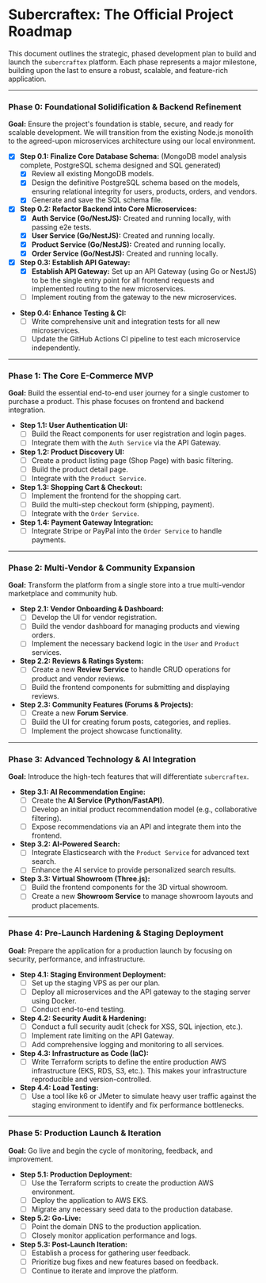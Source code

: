 # Subercraftex: The Official Project Roadmap

This document outlines the strategic, phased development plan to build and launch the `subercraftex` platform. Each phase represents a major milestone, building upon the last to ensure a robust, scalable, and feature-rich application.

--- 

### **Phase 0: Foundational Solidification & Backend Refinement**

**Goal:** Ensure the project's foundation is stable, secure, and ready for scalable development. We will transition from the existing Node.js monolith to the agreed-upon microservices architecture using our local environment.

*   [x] **Step 0.1: Finalize Core Database Schema:** (MongoDB model analysis complete, PostgreSQL schema designed and SQL generated)
    *   [x] Review all existing MongoDB models.
    *   [x] Design the definitive PostgreSQL schema based on the models, ensuring relational integrity for users, products, orders, and vendors.
    *   [x] Generate and save the SQL schema file.

*   [x] **Step 0.2: Refactor Backend into Core Microservices:**
    *   [x] **Auth Service (Go/NestJS):** Created and running locally, with passing e2e tests.
    *   [x] **User Service (Go/NestJS):** Created and running locally.
    *   [x] **Product Service (Go/NestJS):** Created and running locally.
    *   [x] **Order Service (Go/NestJS):** Created and running locally.

*   [x] **Step 0.3: Establish API Gateway:**
    *   [x] **Establish API Gateway:** Set up an API Gateway (using Go or NestJS) to be the single entry point for all frontend requests and implemented routing to the new microservices.
    *   [ ] Implement routing from the gateway to the new microservices.

*   **Step 0.4: Enhance Testing & CI:**
    *   [ ] Write comprehensive unit and integration tests for all new microservices.
    *   [ ] Update the GitHub Actions CI pipeline to test each microservice independently.

--- 

### **Phase 1: The Core E-Commerce MVP**

**Goal:** Build the essential end-to-end user journey for a single customer to purchase a product. This phase focuses on frontend and backend integration.

*   **Step 1.1: User Authentication UI:**
    *   [ ] Build the React components for user registration and login pages.
    *   [ ] Integrate them with the `Auth Service` via the API Gateway.

*   **Step 1.2: Product Discovery UI:**
    *   [ ] Create a product listing page (Shop Page) with basic filtering.
    *   [ ] Build the product detail page.
    *   [ ] Integrate with the `Product Service`.

*   **Step 1.3: Shopping Cart & Checkout:**
    *   [ ] Implement the frontend for the shopping cart.
    *   [ ] Build the multi-step checkout form (shipping, payment).
    *   [ ] Integrate with the `Order Service`.

*   **Step 1.4: Payment Gateway Integration:**
    *   [ ] Integrate Stripe or PayPal into the `Order Service` to handle payments.

--- 

### **Phase 2: Multi-Vendor & Community Expansion**

**Goal:** Transform the platform from a single store into a true multi-vendor marketplace and community hub.

*   **Step 2.1: Vendor Onboarding & Dashboard:**
    *   [ ] Develop the UI for vendor registration.
    *   [ ] Build the vendor dashboard for managing products and viewing orders.
    *   [ ] Implement the necessary backend logic in the `User` and `Product` services.

*   **Step 2.2: Reviews & Ratings System:**
    *   [ ] Create a new **Review Service** to handle CRUD operations for product and vendor reviews.
    *   [ ] Build the frontend components for submitting and displaying reviews.

*   **Step 2.3: Community Features (Forums & Projects):**
    *   [ ] Create a new **Forum Service**.
    *   [ ] Build the UI for creating forum posts, categories, and replies.
    *   [ ] Implement the project showcase functionality.

--- 

### **Phase 3: Advanced Technology & AI Integration**

**Goal:** Introduce the high-tech features that will differentiate `subercraftex`.

*   **Step 3.1: AI Recommendation Engine:**
    *   [ ] Create the **AI Service (Python/FastAPI)**.
    *   [ ] Develop an initial product recommendation model (e.g., collaborative filtering).
    *   [ ] Expose recommendations via an API and integrate them into the frontend.

*   **Step 3.2: AI-Powered Search:**
    *   [ ] Integrate Elasticsearch with the `Product Service` for advanced text search.
    *   [ ] Enhance the AI service to provide personalized search results.

*   **Step 3.3: Virtual Showroom (Three.js):**
    *   [ ] Build the frontend components for the 3D virtual showroom.
    *   [ ] Create a new **Showroom Service** to manage showroom layouts and product placements.

--- 

### **Phase 4: Pre-Launch Hardening & Staging Deployment**

**Goal:** Prepare the application for a production launch by focusing on security, performance, and infrastructure.

*   **Step 4.1: Staging Environment Deployment:**
    *   [ ] Set up the staging VPS as per our plan.
    *   [ ] Deploy all microservices and the API gateway to the staging server using Docker.
    *   [ ] Conduct end-to-end testing.

*   **Step 4.2: Security Audit & Hardening:**
    *   [ ] Conduct a full security audit (check for XSS, SQL injection, etc.).
    *   [ ] Implement rate limiting on the API Gateway.
    *   [ ] Add comprehensive logging and monitoring to all services.

*   **Step 4.3: Infrastructure as Code (IaC):**
    *   [ ] Write Terraform scripts to define the entire production AWS infrastructure (EKS, RDS, S3, etc.). This makes your infrastructure reproducible and version-controlled.

*   **Step 4.4: Load Testing:**
    *   [ ] Use a tool like k6 or JMeter to simulate heavy user traffic against the staging environment to identify and fix performance bottlenecks.

--- 

### **Phase 5: Production Launch & Iteration**

**Goal:** Go live and begin the cycle of monitoring, feedback, and improvement.

*   **Step 5.1: Production Deployment:**
    *   [ ] Use the Terraform scripts to create the production AWS environment.
    *   [ ] Deploy the application to AWS EKS.
    *   [ ] Migrate any necessary seed data to the production database.

*   **Step 5.2: Go-Live:**
    *   [ ] Point the domain DNS to the production application.
    *   [ ] Closely monitor application performance and logs.

*   **Step 5.3: Post-Launch Iteration:**
    *   [ ] Establish a process for gathering user feedback.
    *   [ ] Prioritize bug fixes and new features based on feedback.
    *   [ ] Continue to iterate and improve the platform.
